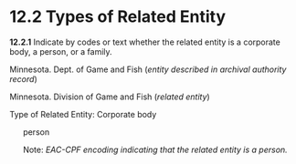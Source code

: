 # 12.2 Types of Related Entity

**12.2.1** Indicate by codes or text whether the related entity is a corporate body, a person, or a family.

Minnesota. Dept. of Game and Fish (_entity described in archival authority record_)

Minnesota. Division of Game and Fish (_related entity_)

Type of Related Entity: Corporate body

      <entityType>person</entityType>

      Note: _EAC-CPF encoding indicating that the related entity is a person._
